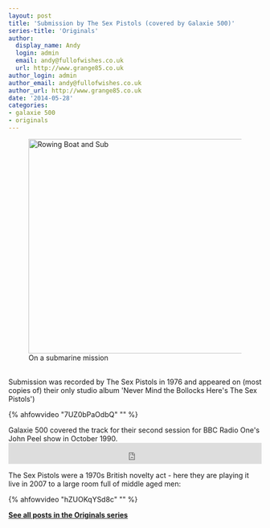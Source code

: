 ```yaml
---
layout: post
title: 'Submission by The Sex Pistols (covered by Galaxie 500)'
series-title: 'Originals'
author:
  display_name: Andy
  login: admin
  email: andy@fullofwishes.co.uk
  url: http://www.grange85.co.uk
author_login: admin
author_email: andy@fullofwishes.co.uk
author_url: http://www.grange85.co.uk
date: '2014-05-28'
categories:
- galaxie 500
- originals
---
```

<p><figure class="caption aligncenter"><a href="https://www.flickr.com/photos/keithmarshall/330226254" title="Rowing Boat and Sub by Keith Marshall, on Flickr"><img src="https://farm1.staticflickr.com/139/330226254_de6c47ccf8_z.jpg" width="640" height="427" alt="Rowing Boat and Sub"></a><figcaption class="caption-text">On a submarine mission</figcaption></figure><br />
Submission was recorded by The Sex Pistols in 1976 and appeared on (most copies of) their only studio album 'Never Mind the Bollocks Here's The Sex Pistols')<br />

{% ahfowvideo "7UZ0bPaOdbQ" "" %}

<p>Galaxie 500 covered the track for their second session for BBC Radio One's John Peel show in October 1990.<br />
<iframe style="border: 0; width: 100%; height: 42px;" src="https://bandcamp.com/EmbeddedPlayer/album=500961155/size=small/bgcol=ffffff/linkcol=0687f5/track=3906522565/transparent=true/" seamless><a href="http://galaxie500.bandcamp.com/album/peel-sessions">Peel Sessions by Galaxie 500</a></iframe></p>
<p>The Sex Pistols were a 1970s British novelty act - here they are playing it live in 2007 to a large room full of middle aged men:<br />

{% ahfowvideo "hZUOKqYSd8c" "" %}

<p><strong><a href="/category/originals/" title="List: Originals">See all posts in the Originals series</a></strong></p>
